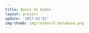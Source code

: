 ```yaml
---
title: Banco de Dados
layout: project
update: '2017-01-01'
img-thumb: img/research_database.png
---
```


